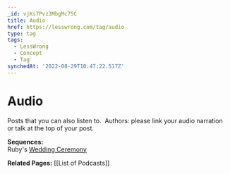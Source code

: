 ```yaml
---
_id: vjKs7Pvz3MbgMc75C
title: Audio
href: https://lesswrong.com/tag/audio
type: tag
tags:
  - LessWrong
  - Concept
  - Tag
synchedAt: '2022-08-29T10:47:22.517Z'
---
```

# Audio

Posts that you can also listen to.  Authors: please link your audio narration or talk at the top of your post.

**Sequences:**  
Ruby's [Wedding Ceremony](https://www.lesswrong.com/s/k2fboiMkdfbCdgFzx)

**Related Pages:** [[List of Podcasts]]